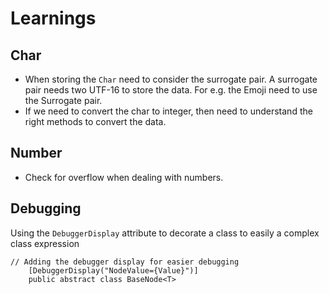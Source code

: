 # Learnings

## Char

* When storing the `Char` need to consider the surrogate pair. A surrogate pair needs two UTF-16 to store the data. For e.g. the Emoji need to use the Surrogate pair.
* If we need to convert the char to integer, then need to understand the right methods to convert the data.

## Number
* Check for overflow when dealing with numbers.


## Debugging
Using the `DebuggerDisplay` attribute to decorate a class to easily a complex class expression

```
// Adding the debugger display for easier debugging
    [DebuggerDisplay("NodeValue={Value}")]
    public abstract class BaseNode<T>
```

